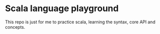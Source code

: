 # Scala language playground

This repo is just for me to practice scala, learning the syntax, core API and concepts.


